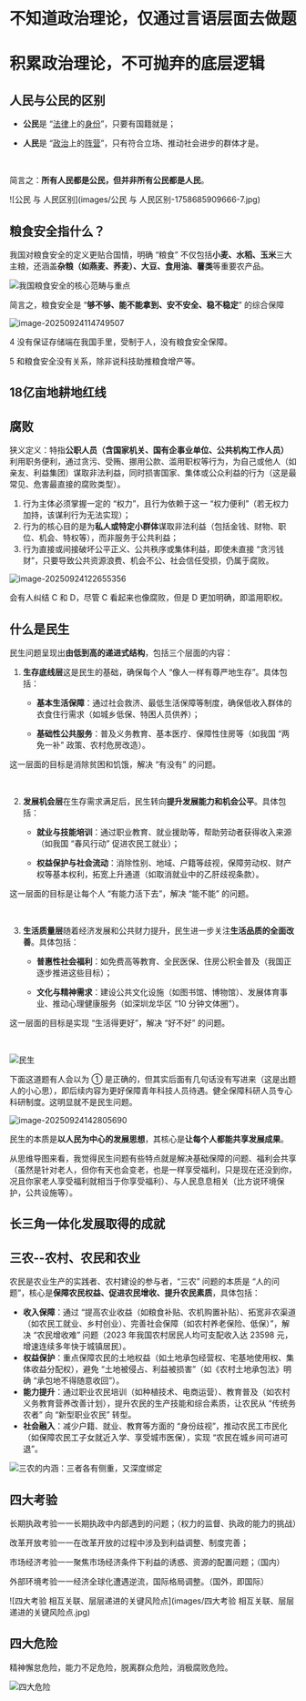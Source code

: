 

# 不知道政治理论，仅通过言语层面去做题







# 积累政治理论，不可抛弃的底层逻辑

## 人民与公民的区别

- **公民**是 “<u>法律</u>上的<u>身份</u>”，只要有国籍就是；

- **人民**是 “<u>政治</u>上的<u>阵营</u>”，只有符合立场、推动社会进步的群体才是。

&nbsp;

简言之：**所有人民都是公民，但并非所有公民都是人民**。

![公民 与 人民区别](images/公民 与 人民区别-1758685909666-7.jpg)

## 粮食安全指什么？

我国对粮食安全的定义更贴合国情，明确 “粮食” 不仅包括**小麦、水稻、玉米**三大主粮，还涵盖**杂粮（如燕麦、荞麦）、大豆、食用油、薯类**等重要农产品。

![我国粮食安全的核心范畴与重点](images/我国粮食安全的核心范畴与重点.jpg)

简言之，粮食安全是 “**够不够、能不能拿到、安不安全、稳不稳定**” 的综合保障

![image-20250924114749507](images/image-20250924114749507.png)

4 没有保证存储端在我国手里，受制于人，没有粮食安全保障。

5 和粮食安全没有关系，除非说科技助推粮食增产等。

## 18亿亩地耕地红线

## 腐败

狭义定义：特指**公职人员（含国家机关、国有企事业单位、公共机构工作人员）** 利用职务便利，通过贪污、受贿、挪用公款、滥用职权等行为，为自己或他人（如亲友、利益集团）谋取非法利益，同时损害国家、集体或公众利益的行为（这是最常见、危害最直接的腐败类型）。

1. 行为主体必须掌握一定的 “权力”，且行为依赖于这一 “权力便利”（若无权力加持，该谋利行为无法实现）；
2. 行为的核心目的是为**私人或特定小群体**谋取非法利益（包括金钱、财物、职位、机会、特权等），而非服务于公共利益；
3. 行为直接或间接破坏公平正义、公共秩序或集体利益，即使未直接 “贪污钱财”，只要导致公共资源浪费、机会不公、社会信任受损，仍属于腐败。

![image-20250924122655356](images/image-20250924122655356.png)

会有人纠结 C 和 D，尽管 C 看起来也像腐败，但是 D 更加明确，即滥用职权。

## 什么是民生

民生问题呈现出**由低到高的递进式结构**，包括三个层面的内容：

1. **生存底线层**这是民生的基础，确保每个人 “像人一样有尊严地生存”。具体包括：

   - **基本生活保障**：通过社会救济、最低生活保障等制度，确保低收入群体的衣食住行需求（如城乡低保、特困人员供养）；

   - **基础性公共服务**：普及义务教育、基本医疗、保障性住房等（如我国 “两免一补” 政策、农村危房改造）。

这一层面的目标是消除贫困和饥饿，解决 “有没有” 的问题。

&nbsp;

2. **发展机会层**在生存需求满足后，民生转向**提升发展能力和机会公平**。具体包括：

   - **就业与技能培训**：通过职业教育、就业援助等，帮助劳动者获得收入来源（如我国 “春风行动” 促进农民工就业）；

   - **权益保护与社会流动**：消除性别、地域、户籍等歧视，保障劳动权、财产权等基本权利，拓宽上升通道（如取消就业中的乙肝歧视条款）。

这一层面的目标是让每个人 “有能力活下去”，解决 “能不能” 的问题。

&nbsp;

3. **生活质量层**随着经济发展和公共财力提升，民生进一步关注**生活品质的全面改善**。具体包括：

   - **普惠性社会福利**：如免费高等教育、全民医保、住房公积金普及（我国正逐步推进这些目标）；

   - **文化与精神需求**：建设公共文化设施（如图书馆、博物馆）、发展体育事业、推动心理健康服务（如深圳龙华区 “10 分钟文体圈”）。

这一层面的目标是实现 “生活得更好”，解决 “好不好” 的问题。

&nbsp;

![民生](images/民生.jpg)

下面这道题有人会以为 ① 是正确的，但其实后面有几句话没有写进来（这是出题人的小心思），即后续内容为更好保障青年科技人员待遇。健全保障科研人员专心科研制度。这明显就不是民生问题。

![image-20250924142805690](images/image-20250924142805690.png)

民生的本质是**以人民为中心的发展思想**，其核心是**让每个人都能共享发展成果**。

从思维导图来看，我觉得民生问题有些特点就是解决基础保障的问题、福利会共享（虽然是针对老人，但你有天也会变老，也是一样享受福利，只是现在还没到你，况且你家老人享受福利就相当于你享受福利）、与人民息息相关（比方说环境保护，公共设施等）。

## 长三角一体化发展取得的成就



## 三农--农村、农民和农业

农民是农业生产的实践者、农村建设的参与者，“三农” 问题的本质是 “人的问题”，核心是**保障农民权益、促进农民增收、提升农民素质**，具体包括：

- **收入保障**：通过 “提高农业收益（如粮食补贴、农机购置补贴）、拓宽非农渠道（如农民工就业、乡村创业）、完善社会保障（如农村养老保险、低保）”，解决 “农民增收难” 问题（2023 年我国农村居民人均可支配收入达 23598 元，增速连续多年快于城镇居民）。
- **权益保护**：重点保障农民的土地权益（如土地承包经营权、宅基地使用权、集体收益分配权），避免 “土地被侵占、利益被损害”（如《农村土地承包法》明确 “承包地不得随意收回”）。
- **能力提升**：通过职业农民培训（如种植技术、电商运营）、教育普及（如农村义务教育营养改善计划），提升农民的生产技能和综合素质，让农民从 “传统务农者” 向 “新型职业农民” 转型。
- **社会融入**：减少户籍、就业、教育等方面的 “身份歧视”，推动农民工市民化（如保障农民工子女就近入学、享受城市医保），实现 “农民在城乡间可进可退”。

![三农的内涵：三者各有侧重，又深度绑定](images/三农的内涵：三者各有侧重，又深度绑定.jpg)

## 四大考验

长期执政考验一一长期执政中内部遇到的问题；（权力的监督、执政的能力的挑战）

改革开放考验一一在改革开放的过程中涉及到利益调整、制度完善；

市场经济考验一一聚焦市场经济条件下利益的诱惑、资源的配置问题；（国内）

外部环境考验一一经济全球化遭遇逆流，国际格局调整。（国外，即国际）

![四大考验 相互关联、层层递进的关键风险点](images/四大考验 相互关联、层层递进的关键风险点.jpg)

## 四大危险

精神懈怠危险，能力不足危险，脱离群众危险，消极腐败危险。

![四大危险](images/四大危险.jpg)

